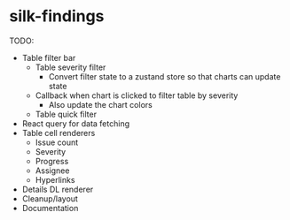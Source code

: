 # silk-findings

TODO:

- Table filter bar
  - Table severity filter
    - Convert filter state to a zustand store so that charts can update state
  - Callback when chart is clicked to filter table by severity
    - Also update the chart colors
  - Table quick filter
- React query for data fetching
- Table cell renderers
  - Issue count
  - Severity
  - Progress
  - Assignee
  - Hyperlinks
- Details DL renderer
- Cleanup/layout
- Documentation
